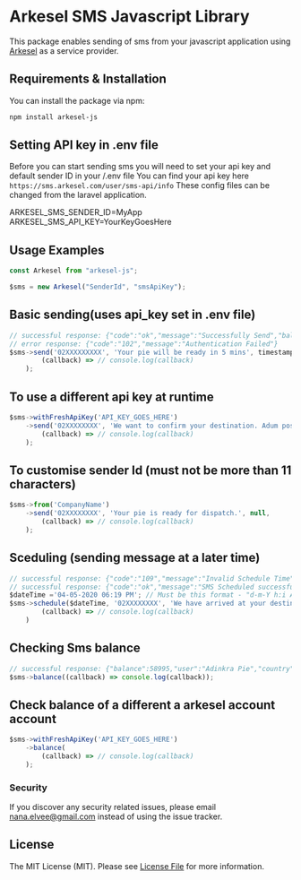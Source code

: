 # Arkesel SMS Javascript Library

This package enables sending of sms from your javascript application using [Arkesel](https://sms.arkesel.com) as a service provider.

## Requirements & Installation

You can install the package via npm:

```bash
npm install arkesel-js
```

## Setting API key in .env file

Before you can start sending sms you will need to set your api key and default sender ID in your /.env file
You can find your api key here `https://sms.arkesel.com/user/sms-api/info`
These config files can be changed from the laravel application.

<!-- /.env file -->

ARKESEL_SMS_SENDER_ID=MyApp\
ARKESEL_SMS_API_KEY=YourKeyGoesHere

## Usage Examples

```js
const Arkesel from "arkesel-js";

$sms = new Arkesel("SenderId", "smsApiKey");
```

## Basic sending(uses api_key set in .env file)

```js
// successful response: {"code":"ok","message":"Successfully Send","balance":58995,"user":"Adinkra Pie"}
// error response: {"code":"102","message":"Authentication Failed"}
$sms->send('02XXXXXXXXX', 'Your pie will be ready in 5 mins', timestamp = 'In case you want to schedule',
        (callback) => // console.log(callback)
    );
```

## To use a different api key at runtime

```js
$sms->withFreshApiKey('API_KEY_GOES_HERE')
    ->send('02XXXXXXXX', 'We want to confirm your destination. Adum post office right?', null,
        (callback) => // console.log(callback)
    );
```

## To customise sender Id (must not be more than 11 characters)

```js
$sms->from('CompanyName')
    ->send('02XXXXXXXX', 'Your pie is ready for dispatch.', null,
        (callback) => // console.log(callback)
    );
```

## Sceduling (sending message at a later time)

```js
// successful response: {"code":"109","message":"Invalid Schedule Time"}
// successful response: {"code":"ok","message":"SMS Scheduled successfully.","balance":58995,"user":"Adinkra Pie"}
$dateTime ='04-05-2020 06:19 PM'; // Must be this format - "d-m-Y h:i A"
$sms->schedule($dateTime, '02XXXXXXXX', 'We have arrived at your destination.',
        (callback) => // console.log(callback)
    )
```

## Checking Sms balance

```js
// successful response: {"balance":58995,"user":"Adinkra Pie","country":"Ghana"}
$sms->balance((callback) => console.log(callback));
```

## Check balance of a different a arkesel account account

```js
$sms->withFreshApiKey('API_KEY_GOES_HERE')
    ->balance(
        (callback) => // console.log(callback)
    );
```

### Security

If you discover any security related issues, please email nana.elvee@gmail.com instead of using the issue tracker.

## License

The MIT License (MIT). Please see [License File](LICENSE.md) for more information.
